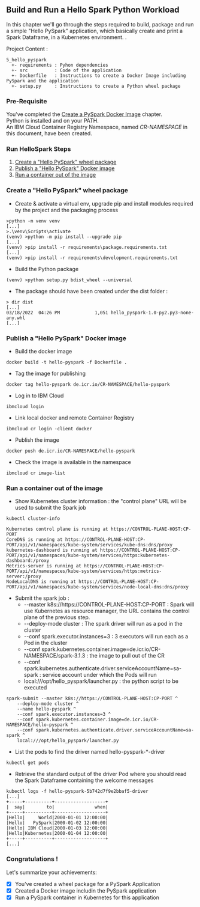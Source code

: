 ## Build and Run a Hello Spark Python Workload
In this chapter we'll go through the steps required to build, package and run a simple "Hello PySpark" application, 
which basically create and print a Spark Dataframe, in a Kubernetes environment.
.

Project Content :
```
5_hello_pyspark
  +- requirements : Pyhon dependencies
  +- src          : Code of the application
  +- Dockerfile   : Instructions to create a Docker Image including PySpark and the application 
  +- setup.py     : Instructions to create a Python wheel package
```


### Pre-Requisite
You've completed the [Create a PySpark Docker Image](../4_create_pyspark_image/README.md) chapter.   
Python is installed and on your PATH.   
An IBM Cloud Container Registry Namespace, named _CR-NAMESPACE_ in this document, have been created.

### Run HelloSpark Steps
1. [Create a "Hello PySpark" wheel package](#create-a-hello-pyspark-wheel-package)
2. [Publish a "Hello PySpark" Docker image](#publish-a-hello-pyspark-docker-image)
3. [Run a container out of the image](#run-a-container-out-of-the-image)

### Create a "Hello PySpark" wheel package

* Create & activate a virtual env, upgrade pip and install modules required by the project and the packaging process
```
>python -m venv venv
[...]
>.\venv\Scripts\activate
(venv) >python -m pip install --upgrade pip
[...]
(venv) >pip install -r requirements\package.requirements.txt
[...]
(venv) >pip install -r requirements\development.requirements.txt
``` 

* Build the Python package
```
(venv) >python setup.py bdist_wheel --universal
```

* The package should have been created under the dist folder : 
```
> dir dist
[...]
03/18/2022  04:26 PM             1,051 hello_pyspark-1.0-py2.py3-none-any.whl
[...]          
```

### Publish a "Hello PySpark" Docker image

* Build the docker image
```
docker build -t hello-pyspark -f Dockerfile .
```

* Tag the image for publishing
```
docker tag hello-pyspark de.icr.io/CR-NAMESPACE/hello-pyspark
```

* Log in to IBM Cloud
```
ibmcloud login
```

* Link local docker and remote Container Registry
```
ibmcloud cr login -client docker
```

* Publish the image
```
docker push de.icr.io/CR-NAMESPACE/hello-pyspark
```

* Check the image is available in the namespace 
```
ibmcloud cr image-list
```

### Run a container out of the image
* Show Kubernetes cluster information : the "control plane" URL will be used to submit the Spark job
```
kubectl cluster-info

Kubernetes control plane is running at https://CONTROL-PLANE-HOST:CP-PORT
CoreDNS is running at https://CONTROL-PLANE-HOST:CP-PORT/api/v1/namespaces/kube-system/services/kube-dns:dns/proxy
kubernetes-dashboard is running at https://CONTROL-PLANE-HOST:CP-PORT/api/v1/namespaces/kube-system/services/https:kubernetes-dashboard:/proxy
Metrics-server is running at https://CONTROL-PLANE-HOST:CP-PORT/api/v1/namespaces/kube-system/services/https:metrics-server:/proxy
NodeLocalDNS is running at https://CONTROL-PLANE-HOST:CP-PORT/api/v1/namespaces/kube-system/services/node-local-dns:dns/proxy
```

* Submit the spark job :
  + --master k8s://https://CONTROL-PLANE-HOST:CP-PORT : Spark will use Kubernetes as resource manager, the URL contains the control plane of the previous step.   
  + --deploy-mode cluster : The spark driver will run as a pod in the cluster
  + --conf spark.executor.instances=3 : 3 executors will run each as a Pod in the cluster
  + --conf spark.kubernetes.container.image=de.icr.io/CR-NAMESPACE/spark-3.1.3 : the image to pull out of the CR
  + --conf spark.kubernetes.authenticate.driver.serviceAccountName=sa-spark : service account under which the Pods will run
  + local:///opt/hello_pyspark/launcher.py : the python script to be executed
```
spark-submit --master k8s://https://CONTROL-PLANE-HOST:CP-PORT ^
    --deploy-mode cluster ^
    --name hello-pyspark ^
    --conf spark.executor.instances=3 ^
    --conf spark.kubernetes.container.image=de.icr.io/CR-NAMESPACE/hello-pyspark ^
    --conf spark.kubernetes.authenticate.driver.serviceAccountName=sa-spark ^
    local:///opt/hello_pyspark/launcher.py
```  
* List the pods to find the driver named hello-pyspark-*-driver
```
kubectl get pods
```

* Retrieve the standard output of the driver Pod where you should read the Spark Dataframe containing the welcome messages 
```
kubectl logs -f hello-pyspark-5b742d7f9e2bbaf5-driver
[...]
+-----+----------+-------------------+
|  say|        to|               when|
+-----+----------+-------------------+
|Hello|     World|2000-01-01 12:00:00|
|Hello|   PySpark|2000-01-02 12:00:00|
|Hello| IBM Cloud|2000-01-03 12:00:00|
|Hello|Kubernetes|2000-01-04 12:00:00|
+-----+----------+-------------------+
[...]
```

### Congratulations !
Let's summarize your achievements: 
- [x] You've created a wheel package for a PySpark Application
- [x] Created a Docker image includin the PySpark application
- [x] Run a PySpark container in Kubernetes for this application